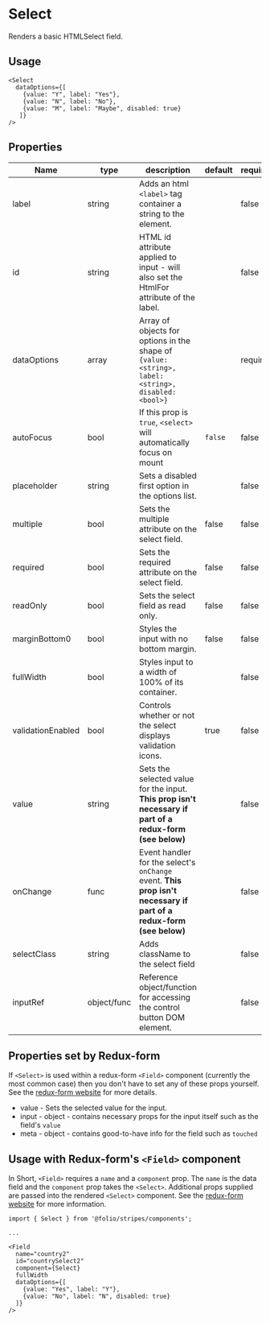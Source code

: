 # Select
Renders a basic HTMLSelect field.

## Usage

```
<Select
  dataOptions={[
    {value: "Y", label: "Yes"},
    {value: "N", label: "No"},
    {value: "M", label: "Maybe", disabled: true}
   ]}
/>
```

## Properties

Name | type | description | default | required
--- | --- | --- | --- | ---
label | string | Adds an html `<label>` tag container a string to the element. | | false
id | string | HTML id attribute applied to input - will also set the HtmlFor attribute of the label. |  | false
dataOptions | array | Array of objects for options in the shape of `{value:<string>, label: <string>, disabled:<bool>}` |  | required
autoFocus | bool | If this prop is `true`, `<select>` will automatically focus on mount | `false` | false
placeholder | string | Sets a disabled first option in the options list. |  | false
multiple | bool | Sets the multiple attribute on the select field. | false | false
required | bool | Sets the required attribute on the select field. | false | false
readOnly | bool | Sets the select field as read only. | false | false
marginBottom0 | bool | Styles the input with no bottom margin. | false | false
fullWidth | bool | Styles input to a width of 100% of its container. | | false
validationEnabled | bool | Controls whether or not the select displays validation icons. | true | false
value | string | Sets the selected value for the input. **This prop isn't necessary if part of a redux-form (see below)** | | false
onChange | func | Event handler for the select's `onChange` event. **This prop isn't necessary if part of a redux-form (see below)** | | false
selectClass | string | Adds className to the select field | | false
inputRef | object/func | Reference object/function for accessing the control button DOM element. | | false

## Properties set by Redux-form
If `<Select>` is used within a redux-form `<Field>` component (currently the most common case) then you don't have to set any of these props yourself. See the [redux-form website](https://redux-form.com/7.2.0/) for more details.

* value - Sets the selected value for the input.
* input - object - contains necessary props for the input itself such as the field's `value`
* meta - object - contains good-to-have info for the field such as `touched`

## Usage with Redux-form's `<Field>` component
In Short, `<Field>` requires a `name` and a `component` prop. The `name` is the data field and the `component` prop takes the `<Select>`. Additional props supplied are passed into the rendered `<Select>` component.
See the [redux-form website](https://redux-form.com/7.2.0/) for more information.

```
import { Select } from '@folio/stripes/components';

...

<Field
  name="country2"
  id="countrySelect2"
  component={Select}
  fullWidth
  dataOptions={[
    {value: "Yes", label: "Y"},
    {value: "No", label: "N", disabled: true}
  ]}
/>
```
